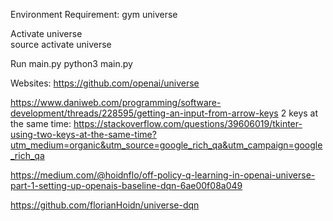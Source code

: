 Environment Requirement:
	gym
	universe

Activate universe	
source activate universe

Run main.py
python3 main.py


Websites:
https://github.com/openai/universe


https://www.daniweb.com/programming/software-development/threads/228595/getting-an-input-from-arrow-keys
2 keys at the same time:
https://stackoverflow.com/questions/39606019/tkinter-using-two-keys-at-the-same-time?utm_medium=organic&utm_source=google_rich_qa&utm_campaign=google_rich_qa


https://medium.com/@hoidnflo/off-policy-q-learning-in-openai-universe-part-1-setting-up-openais-baseline-dqn-6ae00f08a049

https://github.com/florianHoidn/universe-dqn
